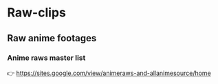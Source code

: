 # Raw-clips

## Raw anime footages

### Anime raws master list
👉 https://sites.google.com/view/animeraws-and-allanimesource/home
